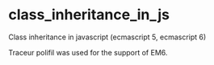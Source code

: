class_inheritance_in_js
=======================

Class inheritance in javascript (ecmascript 5, ecmascript 6)

Traceur polifil was used for the support of EM6.
